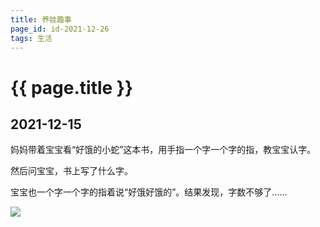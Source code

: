 ```yaml
---
title: 养娃趣事
page_id: id-2021-12-26
tags: 生活
---
```


<h1 class="">{{ page.title }}</h1>

<h2>2021-12-15</h2>

妈妈带着宝宝看“好饿的小蛇”这本书，用手指一个字一个字的指，教宝宝认字。

<!-- more -->

然后问宝宝，书上写了什么字。

宝宝也一个字一个字的指着说“好饿好饿的”。结果发现，字数不够了......

![](/images/2021-12-26-好饿的小蛇.jpg)
